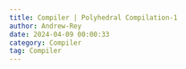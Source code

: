 ```yaml
---
title: Compiler | Polyhedral Compilation-1
author: Andrew-Rey
date: 2024-04-09 00:00:33
category: Compiler
tag: Compiler
---
```

